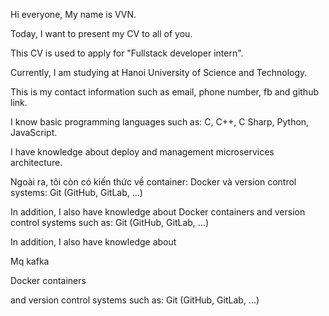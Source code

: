 <!-- https://www.overleaf.com/project/65dd8bdb9043debbd1de0ea7 -->

Hi everyone, My name is VVN.

<!--  -->

Today, I want to present my CV to all of you.

This CV is used to apply for "Fullstack developer intern".

<!--  -->

Currently, I am studying at Hanoi University of Science and Technology.

<!--  -->

This is my contact information such as email, phone number, fb and github link.

<!--  -->
<!-- These are my skills: -->

I know basic programming languages such as: C, C++, C Sharp, Python, JavaScript.

<!-- An sql -->

I have knowledge about deploy and management microservices architecture.

Ngoài ra, tôi còn có kiến thức về container: Docker và version control systems: Git (GitHub, GitLab, ...)

In addition, I also have knowledge about Docker containers and version control systems such as: Git (GitHub, GitLab, ...)

<!-- Tôi rất vui khi được gặp gỡ và chia sẻ cùng mọi người trong hôm nay -->
<!-- I am very happy to meet and share with everyone today -->
<!-- Thank u for listebing -->

<!-- I have using fontend.. -->

In addition, I also have knowledge about

Mq kafka

Docker containers

and version control systems such as: Git (GitHub, GitLab, ...)
